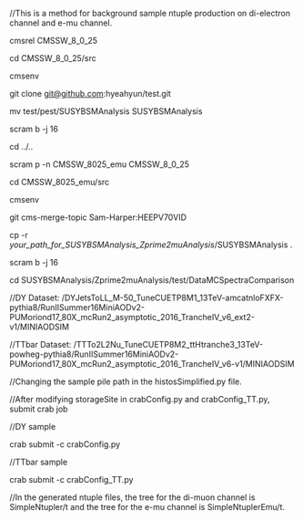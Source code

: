 
//This is a method for background sample ntuple production on di-electron channel and e-mu channel.


cmsrel CMSSW_8_0_25

cd CMSSW_8_0_25/src

cmsenv

git clone git@github.com:hyeahyun/test.git

mv test/pest/SUSYBSMAnalysis SUSYBSMAnalysis
 
scram b -j 16

cd ../..

scram p -n CMSSW_8025_emu CMSSW_8_0_25

cd CMSSW_8025_emu/src

cmsenv

git cms-merge-topic Sam-Harper:HEEPV70VID

cp -r _your_path_for_SUSYBSMAnalysis_Zprime2muAnalysis_/SUSYBSMAnalysis .

scram b -j 16

cd SUSYBSMAnalysis/Zprime2muAnalysis/test/DataMCSpectraComparison



//DY Dataset: /DYJetsToLL_M-50_TuneCUETP8M1_13TeV-amcatnloFXFX-pythia8/RunIISummer16MiniAODv2-PUMoriond17_80X_mcRun2_asymptotic_2016_TrancheIV_v6_ext2-v1/MINIAODSIM

//TTbar Dataset: /TTTo2L2Nu_TuneCUETP8M2_ttHtranche3_13TeV-powheg-pythia8/RunIISummer16MiniAODv2-PUMoriond17_80X_mcRun2_asymptotic_2016_TrancheIV_v6-v1/MINIAODSIM


//Changing the sample pile path in the histosSimplified.py file.

//After modifying storageSite in crabConfig.py and crabConfig_TT.py, submit crab job


//DY sample

crab submit -c crabConfig.py


//TTbar sample

crab submit -c crabConfig_TT.py

//In the generated ntuple files, the tree for the di-muon channel is SimpleNtupler/t and the tree for the e-mu channel is SimpleNtuplerEmu/t.
